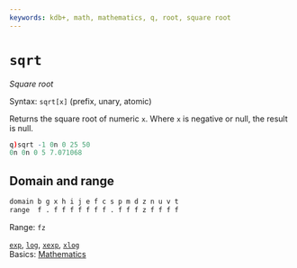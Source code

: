 ```yaml
---
keywords: kdb+, math, mathematics, q, root, square root
---
```


# `sqrt`



_Square root_

Syntax: `sqrt[x]` (prefix, unary, atomic)

Returns the square root of numeric `x`. Where `x` is negative or null, the result is null.

```q
q)sqrt -1 0n 0 25 50
0n 0n 0 5 7.071068
```


## Domain and range
```txt
domain b g x h i j e f c s p m d z n u v t
range  f . f f f f f f f . f f f z f f f f
```

Range: `fz`

<i class="far fa-hand-point-right"></i> 
[`exp`](exp.md), 
[`log`](log.md), 
[`xexp`](exp.md#xexp), 
[`xlog`](log.md#xlog)  
Basics: [Mathematics](../basics/math.md)